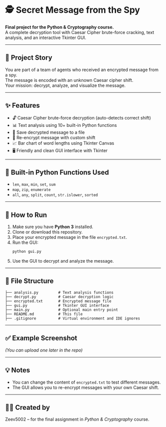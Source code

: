 # 🕵️ Secret Message from the Spy

**Final project for the Python & Cryptography course.**  
A complete decryption tool with Caesar Cipher brute-force cracking, text analysis, and an interactive Tkinter GUI.

---

## 📜 Project Story

You are part of a team of agents who received an encrypted message from a spy.  
The message is encoded with an unknown Caesar cipher shift.  
Your mission: decrypt, analyze, and visualize the message.

---

## ✨ Features

- 🔓 Caesar Cipher brute-force decryption (auto-detects correct shift)
- 📊 Text analysis using 10+ built-in Python functions
- 💾 Save decrypted message to a file
- 🔁 Re-encrypt message with custom shift
- 📈 Bar chart of word lengths using Tkinter Canvas
- 🖥️ Friendly and clean GUI interface with Tkinter

---

## 🧠 Built-in Python Functions Used

- `len`, `max`, `min`, `set`, `sum`
- `map`, `zip`, `enumerate`
- `all`, `any`, `split`, `count`, `str.islower`, `sorted`

---

## 🧪 How to Run

1. Make sure you have **Python 3** installed.
2. Clone or download this repository.
3. Place your encrypted message in the file `encrypted.txt`.
4. Run the GUI:
   ```bash
   python gui.py
   ```
5. Use the GUI to decrypt and analyze the message.

---

## 📂 File Structure

```
├── analysis.py         # Text analysis functions
├── decrypt.py          # Caesar decryption logic
├── encrypted.txt       # Encrypted message file
├── gui.py              # Tkinter GUI interface
├── main.py             # Optional main entry point
├── README.md           # This file
├── .gitignore          # Virtual environment and IDE ignores
```

---

## ✅ Example Screenshot

*(You can upload one later in the repo)*

---

## 💡 Notes

- You can change the content of `encrypted.txt` to test different messages.
- The GUI allows you to re-encrypt messages with your own Caesar shift.

---

## 👨‍💻 Created by

Zeev5002 – for the final assignment in *Python & Cryptography* course.
